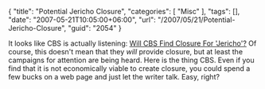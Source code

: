 {
	"title": "Potential Jericho Closure",
	"categories": [
		"Misc"
	],
	"tags": [],
	"date": "2007-05-21T10:05:00+06:00",
	"url": "/2007/05/21/Potential-Jericho-Closure",
	"guid": "2054"
}

It looks like CBS is actually listening: <a href="http://www.syfyportal.com/news423672.html">Will CBS Find Closure For 'Jericho'?</a> Of course, this doesn't mean that they <i>will</i> provide closure, but at least the campaigns for attention are being heard. Here is the thing CBS. Even if you find that it is not economically viable to create closure, you could spend a few bucks on a web page and just let the writer talk. Easy, right?